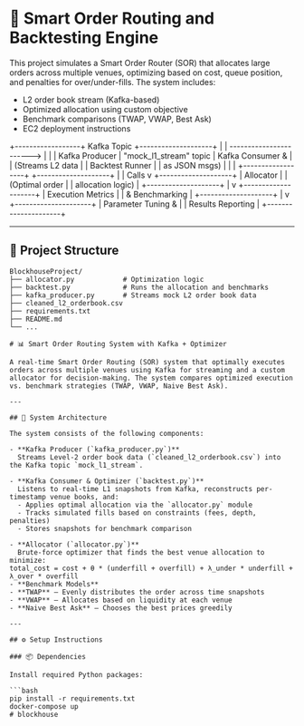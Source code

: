 # 🏦 Smart Order Routing and Backtesting Engine

This project simulates a Smart Order Router (SOR) that allocates large orders across multiple venues, optimizing based on cost, queue position, and penalties for over/under-fills. The system includes:

- L2 order book stream (Kafka-based)
- Optimized allocation using custom objective
- Benchmark comparisons (TWAP, VWAP, Best Ask)
- EC2 deployment instructions


+------------------+       Kafka Topic        +--------------------+
|                  | -----------------------> |                    |
|  Kafka Producer  |   "mock_l1_stream" topic |  Kafka Consumer &   |
| (Streams L2 data |                          |   Backtest Runner   |
|  as JSON msgs)   |                          |                    |
+------------------+                          +--------------------+
                                                     |
                                                     | Calls
                                                     v
                                           +--------------------+
                                           |    Allocator       |
                                           | (Optimal order     |
                                           |  allocation logic) |
                                           +--------------------+
                                                     |
                                                     v
                                           +--------------------+
                                           |  Execution Metrics  |
                                           |  & Benchmarking     |
                                           +--------------------+
                                                     |
                                                     v
                                          +---------------------+
                                          |  Parameter Tuning &  |
                                          |  Results Reporting   |
                                          +---------------------+

---

## 📁 Project Structure

```plaintext
BlockhouseProject/
├── allocator.py            # Optimization logic
├── backtest.py             # Runs the allocation and benchmarks
├── kafka_producer.py       # Streams mock L2 order book data
├── cleaned_l2_orderbook.csv
├── requirements.txt
├── README.md
└── ...

# 📊 Smart Order Routing System with Kafka + Optimizer

A real-time Smart Order Routing (SOR) system that optimally executes orders across multiple venues using Kafka for streaming and a custom allocator for decision-making. The system compares optimized execution vs. benchmark strategies (TWAP, VWAP, Naive Best Ask).

---

## 📐 System Architecture

The system consists of the following components:

- **Kafka Producer (`kafka_producer.py`)**  
  Streams Level-2 order book data (`cleaned_l2_orderbook.csv`) into the Kafka topic `mock_l1_stream`.

- **Kafka Consumer & Optimizer (`backtest.py`)**  
  Listens to real-time L1 snapshots from Kafka, reconstructs per-timestamp venue books, and:
  - Applies optimal allocation via the `allocator.py` module
  - Tracks simulated fills based on constraints (fees, depth, penalties)
  - Stores snapshots for benchmark comparison

- **Allocator (`allocator.py`)**  
  Brute-force optimizer that finds the best venue allocation to minimize:
total_cost = cost + θ * (underfill + overfill) + λ_under * underfill + λ_over * overfill
- **Benchmark Models**
- **TWAP** – Evenly distributes the order across time snapshots
- **VWAP** – Allocates based on liquidity at each venue
- **Naive Best Ask** – Chooses the best prices greedily

---

## ⚙️ Setup Instructions

### 📦 Dependencies

Install required Python packages:

```bash
pip install -r requirements.txt
docker-compose up 
#   b l o c k h o u s e 
 
 
